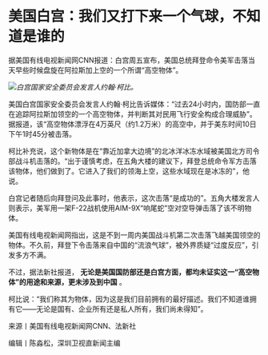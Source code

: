 # 美国白宫：我们又打下来一个气球，不知道是谁的

据美国有线电视新闻网CNN报道：白宫周五宣布，美国总统拜登命令美军击落当天早些时候盘旋在阿拉斯加上空的一个所谓“高空物体”。

![](https://inews.gtimg.com/newsapp_bt/0/15658135230/1000)_白宫国家安全委员会发言人约翰·柯比。_

美国白宫国家安全委员会发言人约翰·柯比告诉媒体：“过去24小时内，国防部一直在追踪阿拉斯加领空的一个高空物体，并判断其对民用飞行安全构成合理威胁”。据报道，该“高空物体漂浮在4万英尺（约1.2万米）的高空中，并于美东时间10日下午1时45分被击落。

柯比补充说，这个新物体是在“靠近加拿大边境”的北冰洋冰冻水域被美国北方司令部战斗机击落的。“出于谨慎考虑，在五角大楼的建议下，拜登总统命令军方击落该物体，他们做到了。它进入了我们的领海上空，这些水域现在是冰冻的”，他说。

白宫记者随后向拜登问及此事时，他表示，这次击落“是成功的”。五角大楼发言人则表示，美军用一架F-22战机使用AIM-9X“响尾蛇”空对空导弹击落了该不明物体。

美国有线电视新闻网指出，这是不到一周内美国战斗机第二次击落飞越美国领空的物体。不久前，拜登下令击落来自中国的“流浪气球”，被外界质疑“过度反应”，引发多方不满。

不过，据法新社报道， **无论是美国国防部还是白宫方面，都均未证实这一“高空物体”的用途和来源，更未涉及到中国** 。

柯比说：“我们称其为物体，因为这是我们目前拥有的最好描述。我们不知道谁拥有它——无论是国有、企业所有还是私人所有，我们尚未得知”。

来源丨美国有线电视新闻网CNN、法新社

编辑丨陈淼松，深圳卫视直新闻主编

